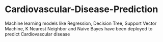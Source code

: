 # Cardiovascular-Disease-Prediction
Machine learning models like Regression, Decision Tree, Support Vector Machine, K Nearest Neighbor and Naive Bayes have been deployed to predict Cardiovascular disease
